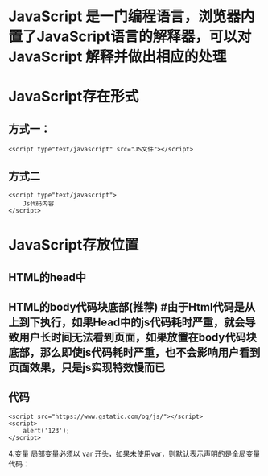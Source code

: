 # JavaScript 是一门编程语言，浏览器内置了JavaScript语言的解释器，可以对 JavaScript 解释并做出相应的处理
# JavaScript存在形式
## 方式一：
	<script type"text/javascript" src="JS文件"></script>
## 方式二
	<script type"text/javascript">
		Js代码内容
	</script>
# JavaScript存放位置
## HTML的head中
## HTML的body代码块底部(推荐) #由于Html代码是从上到下执行，如果Head中的js代码耗时严重，就会导致用户长时间无法看到页面，如果放置在body代码块底部，那么即使js代码耗时严重，也不会影响用户看到页面效果，只是js实现特效慢而已
## 代码
	<script src="https://www.gstatic.com/og/js/"></script>
	<script>
		alert('123');
	</script>
4.变量
	局部变量必须以 var 开头，如果未使用var，则默认表示声明的是全局变量
	代码：
		<script type="text/javascript">
			// 全局变量	
			name = 'seven';
		
			function func(){
				// 局部变量
				var age = 18;
		
				// 全局变量
				gender = "男"
			}
		</script>
		
	PS：JavaScript中代码注释：单行 // 多行 /*  */  此注释仅在Script块中生效	
5.数据类型
	原始类型：
		数字
		字符串
		布尔值
	对象类型：
		数组
		字典	

	PS：数字、布尔值、null、undefined、字符串是不可变
		null是JavaScript语言的关键字，它表示一个特殊值，常用来描述“空值”
		undefined是一个特殊值，表示变量未定义

	1）数字
		JavaScript所有数字均用浮点数值表示，因为不区分整数值和浮点数值
		转换：
			parseInt(..)    将某值转换成数字，不成功则NaN
			parseFloat(..)  将某值转换成浮点数，不成功则NaN
		
		特殊值：
			NaN，非数字。可使用 isNaN(num) 来判断。
			Infinity，无穷大。可使用 isFinite(num) 来判断
		数值计算:自己搜，网上一大把 http://www.cnblogs.com/wupeiqi/articles/5602773.html
	2）字符串
		字符串是由字符组成的数组，但在JavaScript中字符串是不可变的，可以访问字符串任意位置的文本，不过JavaScript未提供修改已知字符串内容的方法
		常见功能：
			obj.length                           长度
			obj.trim()                           移除空白
			obj.trimLeft()
			obj.trimRight)
			obj.charAt(n)                        返回字符串中的第n个字符
			obj.concat(value, ...)               拼接
			obj.indexOf(substring,start)         子序列位置
			obj.lastIndexOf(substring,start)     子序列位置
			obj.substring(from, to)              根据索引获取子序列
			obj.slice(start, end)                切片
			obj.toLowerCase()                    大写
			obj.toUpperCase()                    小写
			obj.split(delimiter, limit)          分割
			obj.search(regexp)                   从头开始匹配，返回匹配成功的第一个位置(g无效)
			obj.match(regexp)                    全局搜索，如果正则中有g表示找到全部，否则只找到第一个。
			obj.replace(regexp, replacement)     替换，正则中有g则替换所有，否则只替换第一个匹配项，
													$数字：匹配的第n个组内容；
													$&：当前匹配的内容；
													$`：位于匹配子串左侧的文本；
													$'：位于匹配子串右侧的文本
													$$：直接量$符号
	3）布尔类型
		布尔类型仅包含真假，与Python不同的是其首字母小写
			==      比较值相等
			!=       不等于
			===   比较值和类型相等
			!===  不等于
			||        或
			&&      且
	4）数组
		JavaScript中的数组类似于Python中的列表
		常用功能：
			obj.length          数组的大小
			obj.push(ele)       尾部追加元素
			obj.pop()           尾部获取一个元素
			obj.unshift(ele)    头部插入元素
			obj.shift()         头部移除元素
			obj.slice( )        切片
			obj.reverse( )      反转
			obj.join(sep)       将数组元素连接起来以构建一个字符串
			obj.concat(val,..)  连接数组
			obj.sort( )         对数组元素进行排序
			obj.splice(start, deleteCount, value, ...)  插入、删除或替换数组的元素
								obj.splice(n,0,val) 指定位置插入元素
								obj.splice(n,1,val) 指定位置替换元素
								obj.splice(n,1)     指定位置删除元素							
6.其他
	1）序列化
		JSON.stringify(obj)    序列化
		JSON.parse(str)        反序列化
		
	2）转义
		decodeURI( )            URl中未转义的字符
		decodeURIComponent( )   URI组件中的未转义字符
		encodeURI( )            URI中的转义字符
		encodeURIComponent( )   转义URI组件中的字符
		escape( )               对字符串转义
		unescape( )             给转义字符串解码
		URIError                由URl的编码和解码方法抛出
	3）eval		
		JavaScript中的eval是Python中eval和exec的合集，既可以编译代码也可以获取返回值
		eval() 
		EvalError   执行字符串中的JavaScript代码
	4）正则表达式
		a.定义正则表达式
			/.../  用于定义正则表达式
			/.../g 表示全局匹配
			/.../i 表示不区分大小写
			/.../m 表示多行匹配
			JS正则匹配时本身就是支持多行，此处多行匹配只是影响正则表达式^和$，m模式也会使用^$来匹配换行的内容
				var pattern = /^Java\w*/gm;
				var text = "JavaScript is more fun than \nJavaEE or JavaBeans!";
				result = pattern.exec(text)
			PS：定义正则表达式也可以  reg= new RegExp()	
		b.匹配
			JavaScript中支持正则表达式，其主要提供了两个功能
			test(string),检查字符串中是否和正则匹配
				n = 'uui99sdf'
				reg = /\d+/
				reg.test(n)  ---> true   #只要正则在字符串中存在就匹配，如果想要开头和结尾匹配的话，就需要在正则前后加 ^和$
			exec(string),获取正则表达式匹配的内容，如果未匹配，值为null，否则获取匹配成功的数组
				非全局模式: 获取匹配结果数组，注意：第一个元素是第一个匹配的结果，后面元素是正则子匹配（正则内容分组匹配）
					var pattern = /\bJava\w*\b/;
					var text = "JavaScript is more fun than Java or JavaBeans!";
					result = pattern.exec(text)
					var pattern = /\b(Java)\w*\b/;
					var text = "JavaScript is more fun than Java or JavaBeans!";
					result = pattern.exec(text)
				全局模式: 需要反复调用exec方法，来一个一个获取结果，直到匹配获取结果为null表示获取完毕
				    var pattern = /\bJava\w*\b/g;
					var text = "JavaScript is more fun than Java or JavaBeans!";
					result = pattern.exec(text)
					var pattern = /\b(Java)\w*\b/g;
					var text = "JavaScript is more fun than Java or JavaBeans!";
					result = pattern.exec(text)
		c.字符串中相关方法
			obj.search(regexp)                   获取索引位置，搜索整个字符串，返回匹配成功的第一个位置(g模式无效)
			obj.match(regexp)                    获取匹配内容，搜索整个字符串，获取找到第一个匹配内容，如果正则是g模式找到全部
			obj.replace(regexp, replacement)     替换匹配替换，正则中有g则替换所有，否则只替换第一个匹配项，
													$数字：匹配的第n个组内容；
													$&：当前匹配的内容；
													$`：位于匹配子串左侧的文本；
													$'：位于匹配子串右侧的文本
													$$：直接量$符号
	5）时间处理：JavaScript中提供了时间相关的操作，时间操作分为两种
		时间统一时间
		本地时间（东8区）
		更多操作参见：http://www.shouce.ren/api/javascript/main.html	
7.语句和异常
	1）条件语句：JavaScript中支持两个中条件语句，分别是if 和 switch
		if语句：		
			if(条件){
			
			}else if(条件){
			
			}else{
	
			}
		switch语句：
			switch(name){
				case '1':
					age = 123;
					break;
				case '2':
					age = 456;
					break;
				default :
					age = 777;
			}
	2）循环语句：JavaScript中支持三种循环语句
		方式一：
			var names = ["alex", "tony", "rain"];
			for(var i=0;i<names.length;i++){
				console.log(i);
				console.log(names[i]);
			}
		方式二：
			var names = ["alex", "tony", "rain"];
			for(var index in names){
				console.log(index);
				console.log(names[index]);
			}
		方式三：
			while(条件){
				// break;
				// continue;
			}
	3）异常处理
		try {
			//这段代码从上往下运行，其中任何一个语句抛出异常该代码块就结束运行
		}
		catch (e) {
			// 如果try代码块中抛出了异常，catch代码块中的代码就会被执行。
			//e是一个局部变量，用来指向Error对象或者其他抛出的对象
		}
		finally {
			//无论try中代码是否有异常抛出（甚至是try代码块中有return语句），finally代码块中始终会被执行。
		}
8.函数
	1）JavaScript中函数主要有三类
		// 普通函数
			function func(arg){
				return true;
			}
		// 匿名函数
			var func = function(arg){
				return "tony";
			}
		// 自执行函数
			(function(arg){
				console.log(arg);
			})('123')
			
		PS: 对于JavaScript中函数参数，实际参数的个数可能小于形式参数的个数，函数内的特殊值arguments中封装了所有实际参数
	2）作用域：所有的作用域在创建函数且未执行时候就已经存在
		JavaScript中每个函数都有自己的作用域，当出现函数嵌套时，就出现了作用域链。当内层函数使用变量时，会根据作用域链从内到外一层层的循环，如果不存在，则异常	
		代码：
			function f2(){
				var arg= 111;
				function f3(){
					console.log(arg);
				}
				return f3;
			}
			ret = f2();
			ret();
	3）闭包
		a. 闭包是可以包含自由变量(未绑定到特定对象)的代码块
		b. 闭包是拥有多个变量和绑定了这些变量的环境表达式(通常是函数)，这些变量也是该表达式/函数的一部分
		c. 由于作用域链只能从内向外找，默认外部无法获取函数内部变量,闭包需要在外部获取函数内部的变量
		代码：
		function f2(){
			var arg= [11,22];
			function f3(){
				return arg;
			}
			return f3;
		}
		ret = f2();
		ret();
	4）面向对象
		function Foo (name,age) {
			this.Name = name;
			this.Age = age;
			this.Func = function(arg){
				return this.Name + arg;
			}
		}
		var obj = new Foo('alex', 18);
		var ret = obj.Func("sb");
		console.log(ret);
		对于上述代码需要注意：
			Foo充当的构造函数
			this代指对象
			创建对象时需要使用 new
		上述代码中每个对象中均保存了一个相同的Func函数，从而浪费内存。使用原型和可以解决该问题
			function Foo (name,age) {
				this.Name = name;
				this.Age = age;
			}
			Foo.prototype = {
				GetInfo: function(){
					return this.Name + this.Age
				},
				Func : function(arg){
					return this.Name + arg;
				}
			}
		
